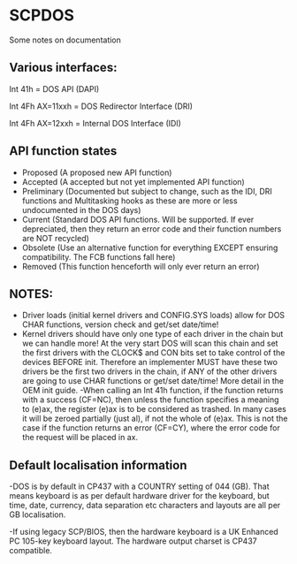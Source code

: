 # SCPDOS
Some notes on documentation

## Various interfaces:
Int 41h = DOS API (DAPI)

Int 4Fh AX=11xxh = DOS Redirector Interface (DRI)

Int 4Fh AX=12xxh = Internal DOS Interface (IDI)

## API function states
- Proposed (A proposed new API function)
- Accepted (A accepted but not yet implemented API function)
- Preliminary (Documented but subject to change, such as the IDI, DRI functions and Multitasking hooks as these are more or less undocumented in the DOS days)
- Current (Standard DOS API functions. Will be supported. If ever depreciated, then they return an error code and their function numbers are NOT recycled)
- Obsolete (Use an alternative function for everything EXCEPT ensuring compatibility. The FCB functions fall here)
- Removed (This function henceforth will only ever return an error)

## NOTES:
- Driver loads (initial kernel drivers and CONFIG.SYS loads) allow for DOS CHAR functions, version check and get/set date/time!
- Kernel drivers should have only one type of each driver in the chain but we can handle more! At the very start DOS will scan this chain and set the 
first drivers with the CLOCK$ and CON bits set to take control of the devices BEFORE init. Therefore an implementer MUST have these two drivers be the first
two drivers in the chain, if ANY of the other drivers are going to use CHAR functions or get/set date/time! More detail in the OEM init guide.
-When calling an Int 41h function, if the function returns with a success (CF=NC), then unless the function specifies a meaning to (e)ax, the register (e)ax is to be considered as trashed. In many cases it will be zeroed partially (just al), if not the whole of (e)ax. This is not the case if the function returns an error (CF=CY), where the error code for the request will be placed in ax.

## Default localisation information
-DOS is by default in CP437 with a COUNTRY setting of 044 (GB). 
That means keyboard is as per default hardware driver for the keyboard, but time, date, currency, data separation etc characters and layouts are all per GB localisation. 

-If using legacy SCP/BIOS, then the hardware keyboard is a UK Enhanced PC 105-key keyboard layout. The hardware output charset is CP437 compatible.